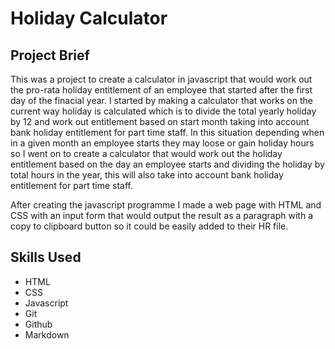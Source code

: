 # Holiday Calculator

## Project Brief

This was a project to create a calculator in javascript that would work out the pro-rata holiday entitlement of an employee that started after the first day of the finacial year. I started by making a calculator that works on the current way holiday is calculated which is to divide the total yearly holiday by 12 and work out entitlement based on start month taking into account bank holiday entitlement for part time staff. In this situation depending when in a given month an employee starts they may loose or gain holiday hours so I went on to create a calculator that would work out the holiday entitlement based on the day an employee starts and dividing the holiday by total hours in the year, this will also take into account bank holiday entitlement for part time staff.

After creating the javascript programme I made a web page with HTML and CSS with an input form that would output the result as a paragraph with a copy to clipboard button so it could be easily added to their HR file.

## Skills Used

* HTML
* CSS
* Javascript
* Git
* Github
* Markdown
